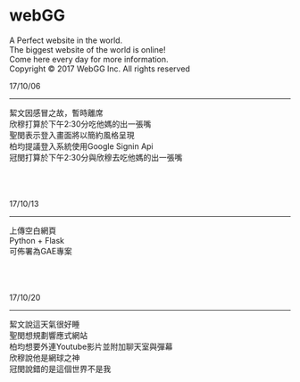 # webGG

A Perfect website in the world. <br />
The biggest website of the world is online! <br />
Come here every day for more information. <br />
Copyright © 2017 WebGG Inc. All rights reserved

17/10/06<br />
<hr />
絜文因感冒之故，暫時離席<br />
欣穆打算於下午2:30分吃他媽的出一張嘴<br />
聖閔表示登入畫面將以簡約風格呈現<br />
柏均提議登入系統使用Google Signin Api<br />
冠閔打算於下午2:30分與欣穆去吃他媽的出一張嘴<br />
<br /><br /><br />

17/10/13<br />
<hr />
上傳空白網頁<br />
Python + Flask<br />
可佈署為GAE專案<br />
<br /><br /><br />

17/10/20<br />
<hr />
絜文說這天氣很好睡<br />
聖閔想規劃響應式網站<br />
柏均想要外連Youtube影片並附加聊天室與彈幕<br />
欣穆說他是網球之神<br />
冠閔說錯的是這個世界不是我<br />
<br /><br /><br />

